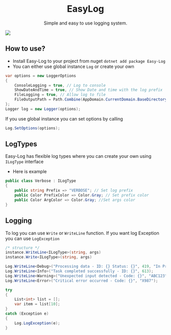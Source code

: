 <h1 align="center">
  EasyLog
</h1>
<p align="center">
  Simple and easy to use logging system.
</p>

<img src="https://i.imgur.com/fmZhWRU.png" align="middle">

## How to use?
- Install Easy-Log to your project from nuget
  ``dotnet add package Easy-Log``
- You can either use global instance ``Log`` or create your own
````csharp
var options = new LoggerOptions
{
    ConsoleLogging = true, // Log to console
    ShowDateAndTime = true, // Show Date and time with the log prefix
    FileLogging = true, // Allow log to file
    FileOutputPath = Path.Combine(AppDomain.CurrentDomain.BaseDirectory, "App.log") // File output path
};
Logger log = new Logger(options);
````
If you use global instance you can set options by calling
````csharp
Log.SetOptions(options);
````

## LogTypes
Easy-Log has flexible log types where you can create your own using ``ILogType`` interface
- Here is example
````csharp
public class Verbose : ILogType
{
    public string Prefix => "VERBOSE"; // Set log prefix
    public Color PrefixColor => Color.Gray; // Set prefix color
    public Color ArgColor => Color.Gray; //Set args color
}
````

## Logging
To log you can use ``Write`` or ``WriteLine`` function. If you want log Exception you can use ``LogException``

````csharp
/* structure */
instance.WriteLine<ILogType>(string, args)
instance.Write<ILogType>(string, args)

Log.WriteLine<Debug>("Processing data - ID: {} Status: {}", 419, "In Progress");
Log.WriteLine<Info>("Task completed successfully - ID: {}", 613);
Log.WriteLine<Warning>("Unexpected input detected - Code: {}", "ABC123");
Log.WriteLine<Error>("Critical error occurred - Code: {}", "X987");

try
{
    List<int> list = [];
    var item = list[10];
}
catch (Exception e)
{
    Log.LogException(e);
}
````